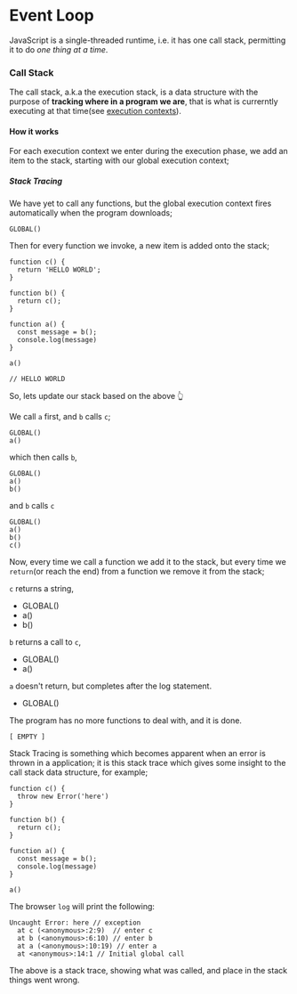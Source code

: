 # Event Loop

JavaScript is a single-threaded runtime, i.e. it has one call stack, permitting it to do _one thing at a time_.

### Call Stack

The call stack, a.k.a the execution stack, is a data structure with the purpose of **tracking where in a program we are**, that is what is currerntly executing at that time(see [execution contexts](./../execution-context)).

#### How it works

For each execution context we enter during the execution phase, we add an item to the stack, starting with our global execution context;

##### Stack Tracing

We have yet to call any functions, but the global execution context fires automatically when the program downloads;

```
GLOBAL()
```

Then for every function we invoke, a new item is added onto the stack;

```
function c() {
  return 'HELLO WORLD';
}

function b() {
  return c();
}

function a() {
  const message = b();
  console.log(message)
}

a()

// HELLO WORLD
```

So, lets update our stack based on the above 👆

We call `a` first, and `b` calls `c`;

```
GLOBAL()
a()
```

which then calls `b`,

```
GLOBAL()
a()
b()
```

and `b` calls `c`

```
GLOBAL()
a()
b()
c()
```

Now, every time we call a function we add it to the stack, but every time we `return`(or reach the end) from a function we remove it from the stack;

`c` returns a string,

- GLOBAL()
- a()
- b()

`b` returns a call to `c`,

- GLOBAL()
- a()

`a` doesn't return, but completes after the log statement.

- GLOBAL()

The program has no more functions to deal with, and it is done.

```
[ EMPTY ]
```

Stack Tracing is something which becomes apparent when an error is thrown in a application; it is this stack trace which gives some insight to the call stack data structure, for example;

```
function c() {
  throw new Error('here')
}

function b() {
  return c();
}

function a() {
  const message = b();
  console.log(message)
}

a()

```

The browser `log` will print the following:

```
Uncaught Error: here // exception
  at c (<anonymous>:2:9)  // enter c
  at b (<anonymous>:6:10) // enter b
  at a (<anonymous>:10:19) // enter a
  at <anonymous>:14:1 // Initial global call
```

The above is a stack trace, showing what was called, and place in the stack things went wrong.
